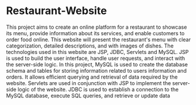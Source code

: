 # Restaurant-Website

This project aims to create an online platform for a
restaurant to showcase its menu, provide information
about its services, and enable customers to order food
online. This website will present the restaurant's menu
with clear categorization, detailed descriptions, and with
images of dishes. The technologies used in this website
are JSP, JDBC, Servlets and MySQL. JSP is used to build
the user interface, handle user requests, and interact with
the server-side logic. In this project, MySQL is used to
create the database schema and tables for storing
information related to users information and orders. It
allows efficient querying and retrieval of data required by
the website. Servlets are used in conjunction with JSP to
implement the server-side logic of the website. JDBC is
used to establish a connection to the MySQL database,
execute SQL queries, and retrieve or update data

